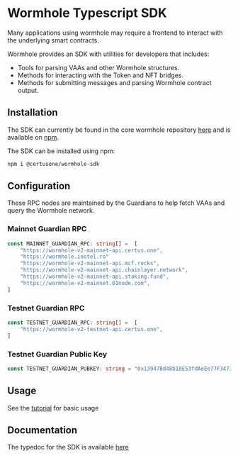 # Wormhole Typescript SDK

Many applications using wormhole may require a frontend to interact with the underlying smart contracts. 

Wormhole provides an SDK with utilities for developers that includes:

* Tools for parsing VAAs and other Wormhole structures.
* Methods for interacting with the Token and NFT bridges.
* Methods for submitting messages and parsing Wormhole contract output.

## Installation

The SDK can currently be found in the core wormhole repository [here](https://github.com/wormhole-foundation/wormhole/tree/main/sdk/js) and is available on [npm](https://www.npmjs.com/package/@certusone/wormhole-sdk).

The SDK can be installed using npm:

```sh
npm i @certusone/wormhole-sdk
```

## Configuration

These RPC nodes are maintained by the Guardians to help fetch VAAs and query the Wormhole network.

### Mainnet Guardian RPC

```ts
const MAINNET_GUARDIAN_RPC: string[] =  [
    "https://wormhole-v2-mainnet-api.certus.one",
    "https://wormhole.inotel.ro"
    "https://wormhole-v2-mainnet-api.mcf.rocks",
    "https://wormhole-v2-mainnet-api.chainlayer.network",
    "https://wormhole-v2-mainnet-api.staking.fund",
    "https://wormhole-v2-mainnet.01node.com",
]
```

### Testnet Guardian RPC
```ts
const TESTNET_GUARDIAN_RPC: string[] =  [
    "https://wormhole-v2-testnet-api.certus.one",
]
```

### Testnet Guardian Public Key

```ts
const TESTNET_GUARDIAN_PUBKEY: string = "0x13947Bd48b18E53fdAeEe77F3473391aC727C638"
```


## Usage

See the [tutorial](../../guide/tutorials/quick-start/sdk-api.md) for basic usage

## Documentation

The typedoc for the SDK is available [here](https://wormhole-foundation.github.io/js-wormhole-sdk/)